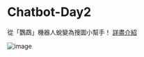 # Chatbot-Day2

從「鸚鵡」機器人蛻變為搜圖小幫手！
[詳盡介紹](https://medium.com/@jasonb0604/chatbot%E5%AD%B8%E7%BF%92%E7%AD%86%E8%A8%98-day2-77f436ecdb84?source=your_stories_page-------------------------------------)

![image](https://miro.medium.com/max/875/1*LBbjRiP_Ecd5lAcF8aWiKQ.jpeg)
